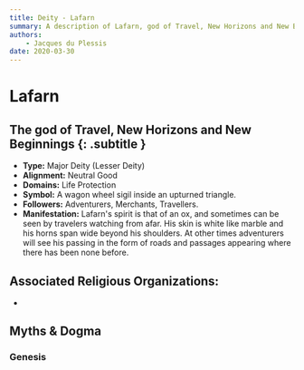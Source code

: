 ```yaml
---
title: Deity - Lafarn
summary: A description of Lafarn, god of Travel, New Horizons and New Beginnings.
authors:
    - Jacques du Plessis
date: 2020-03-30
---
```

# Lafarn
## The god of Travel, New Horizons and New Beginnings {: .subtitle }

* **Type:** Major Deity (Lesser Deity)
* **Alignment:** Neutral Good
* **Domains:** Life Protection
* **Symbol:** A wagon wheel sigil inside an upturned triangle.
* **Followers:** Adventurers, Merchants, Travellers.
* **Manifestation:** Lafarn's spirit is that of an ox, and sometimes can be seen by travelers watching from afar.  His skin is white like marble and his horns span wide beyond his shoulders.  At other times adventurers will see his passing in the form of roads and passages appearing where there has been none before.

## Associated Religious Organizations:
* 

## Myths & Dogma
### Genesis